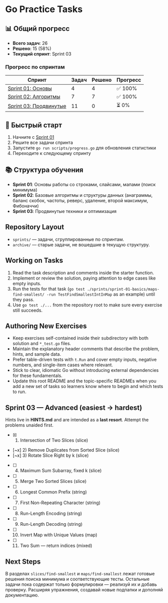 # Go Practice Tasks

## 📊 Общий прогресс
- **Всего задач**: 26
- **Решено**: 15 (58%)
- **Текущий спринт**: Sprint 03

### Прогресс по спринтам
| Спринт | Задач | Решено | Прогресс |
|--------|-------|--------|----------|
| [Sprint 01: Основы](sprints/sprint-01-basics/) | 4 | 4 | ✅ 100% |
| [Sprint 02: Алгоритмы](sprints/sprint-02-algorithms/) | 7 | 7 | ✅ 100% |
| [Sprint 03: Продвинутые](sprints/sprint-03-advanced/) | 11 | 0 | ⏳ 0% |

## 🎯 Быстрый старт
1. Начните с [Sprint 01](sprints/sprint-01-basics/)
2. Решите все задачи спринта
3. Запустите `go run scripts/progress.go` для обновления статистики
4. Переходите к следующему спринту

## 📚 Структура обучения
- **Sprint 01**: Основы работы со строками, слайсами, мапами (поиск минимума)
- **Sprint 02**: Базовые алгоритмы и структуры данных (анаграммы, баланс скобок, частоты, реверс, удаление, второй максимум, Фибоначчи)
- **Sprint 03**: Продвинутые техники и оптимизация

## Repository Layout
- `sprints/` — задачи, сгруппированные по спринтам.
- `archive/` — старые задачи, не вошедшие в текущую структуру.

## Working on Tasks
1. Read the task description and comments inside the starter function.
2. Implement or review the solution, paying attention to edge cases like empty inputs.
3. Run the tests for that task (`go test ./sprints/sprint-01-basics/maps-find-smallest/ -run TestFindSmallestIntInMap` as an example) until they pass.
4. Use `go test ./...` from the repository root to make sure every exercise still succeeds.

## Authoring New Exercises
- Keep exercises self-contained inside their subdirectory with both solution and `*_test.go` files.
- Maintain the explanatory header comments that describe the problem, hints, and sample data.
- Prefer table-driven tests with `t.Run` and cover empty inputs, negative numbers, and single-item cases where relevant.
- Stick to clear, idiomatic Go without introducing external dependencies for these fundamentals.
- Update this root README and the topic-specific READMEs when you add a new set of tasks so learners know where to begin and which tests to run.

## Sprint 03 — Advanced (easiest → hardest)

Hints live in **HINTS.md** and are intended as a **last resort**. Attempt the problems unaided first.

- [x] 1) Intersection of Two Slices (slice)
- [~x] 2) Remove Duplicates from Sorted Slice (slice)
- [~x] 3) Rotate Slice Right by k (slice)
- [ ] 4) Maximum Sum Subarray, fixed k (slice)
- [ ] 5) Merge Two Sorted Slices (slice)
- [ ] 6) Longest Common Prefix (string)
- [ ] 7) First Non-Repeating Character (string)
- [ ] 8) Run-Length Encoding (string)
- [ ] 9) Run-Length Decoding (string)
- [ ] 10) Invert Map with Unique Values (map)
- [ ] 11) Two Sum — return indices (mixed)

## Next Steps
В разделах `slices/find-smallest` и `maps/find-smallest` лежат готовые решения поиска минимума и соответствующие тесты. Остальные задачи пока содержат только формулировки — реализуй их и добавь проверку. Расширяя упражнения, создавай новые подпапки и дополняй документацию.
